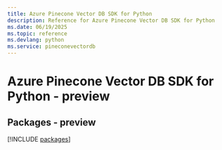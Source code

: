 ```yaml
---
title: Azure Pinecone Vector DB SDK for Python
description: Reference for Azure Pinecone Vector DB SDK for Python
ms.date: 06/19/2025
ms.topic: reference
ms.devlang: python
ms.service: pineconevectordb
---
```

# Azure Pinecone Vector DB SDK for Python - preview
## Packages - preview
[!INCLUDE [packages](pinecone-vector-db-index.md)]